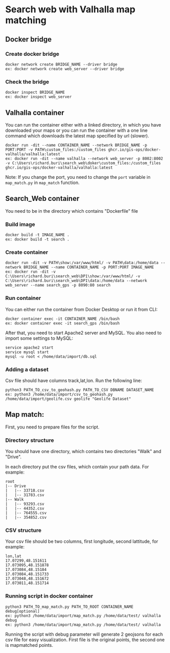 # Search web with Valhalla map matching

## Docker bridge

### Create docker bridge

```
docker network create BRIDGE_NAME --driver bridge
ex: docker network create web_server --driver bridge
```

### Check the bridge

```
docker inspect BRIDGE_NAME
ex: docker inspect web_server
```

## Valhalla container

You can run the container either with a linked directory, in which you have downloaded  your maps or you can run the container with a one line command which downloads the latest map specified by url (slower).

```
docker run -dit --name CONTAINER_NAME --network BRIDGE_NAME -p PORT:PORT -v PATH\custom_files:/custom_files ghcr.io/gis-ops/docker-valhalla/valhalla:latest
ex: docker run -dit --name valhalla --network web_server -p 8002:8002 -v C:\Users\richard.buri\search_web\doker\custom_files:/custom_files ghcr.io/gis-ops/docker-valhalla/valhalla:latest
```

Note: If you change the port, you need to change the `port` variable in `map_match.py` in `map_match` function.

## Search_Web container

You need to be in the directory which contains "Dockerfile" file

### Build image

```
docker build -t IMAGE_NAME .
ex: docker build -t search .
```

### Create container

```
docker run -dit -v PATH\show:/var/www/html/ -v PATH\data:/home/data --network BRIDGE_NAME --name CONTAINER_NAME -p PORT:PORT IMAGE_NAME 
ex: docker run -dit -v C:\Users\richard.buri\search_web\DP1\show:/var/www/html/ -v C:\Users\richard.buri\search_web\DP1\data:/home/data --network web_server --name search_gps -p 8090:80 search 
```

### Run container

You can either run the container from Docker Desktop or run it from CLI:

```
docker container exec -it CONTAINER_NAME /bin/bash
ex: docker container exec -it search_gps /bin/bash
```

After that, you need to start Apache2 server and MySQL. You also need to import some settings to MySQL:

```
service apache2 start
service mysql start
mysql -u root < /home/data/import/db.sql
```

### Adding a dataset

Csv file should have columns track,lat,lon. Run the following line:

```
python3 PATH_TO_csv_to_geohash.py PATH_TO_CSV DBNAME DATASET_NAME
ex: python3 /home/data/import/csv_to_geohash.py /home/data/import/geolife.csv geolife "Geolife Dataset"
```

## Map match:

First, you need to prepare files for the script.

### Directory structure

You should have one directory, which contains two directories "Walk" and "Drive".

In each directory put the csv files, which contain your path data. For example:

```
root
|-- Drive
|   |-- 33718.csv
|   |-- 31783.csv
|-- Walk
|   |-- 93293.csv
|   |-- 44352.csv
|   |-- 764555.csv
|   |-- 354852.csv
```

### CSV structure

Your csv file should be two columns, first longitude, second lattitude, for example:

```
lon,lat
17.07299,48.151611
17.073095,48.151878
17.073084,48.15184
17.073084,48.151733
17.073048,48.151672
17.073011,48.151714
```

### Running script in docker container

```
python3 PATH_TO_map_match.py PATH_TO_ROOT CONTAINER_NAME debug[optional]
ex: python3 /home/data/import/map_match.py /home/data/test/ valhalla debug
ex: python3 /home/data/import/map_match.py /home/data/test/ valhalla
```

Running the script with debug parameter will generate 2 geojsons for each csv file for easy visualization. First file is the original points, the second one is mapmatched points.
